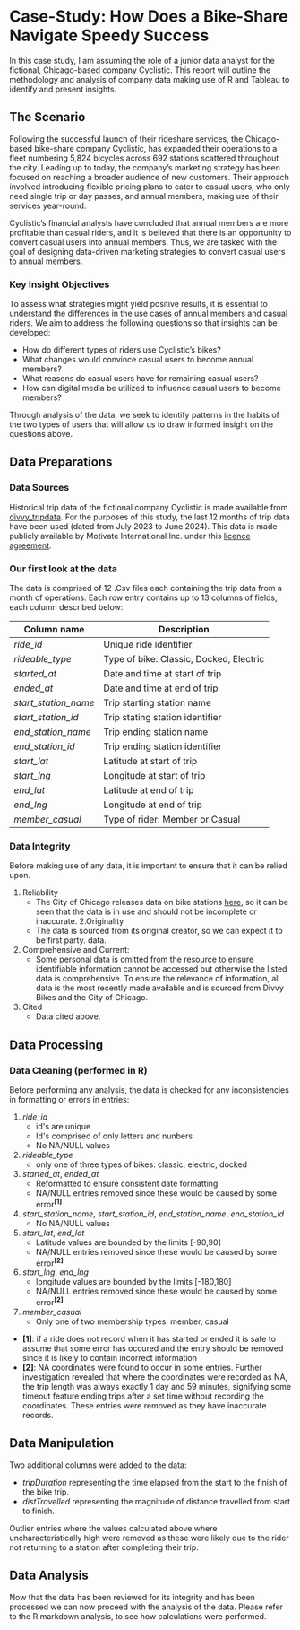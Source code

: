 # Case-Study: How Does a Bike-Share Navigate Speedy Success
In this case study, I am assuming the role of a junior data analyst for the fictional, Chicago-based company Cyclistic.  This report will outline the methodology and analysis of company data making use of R and Tableau to identify and present insights.

## The Scenario
Following the successful launch of their rideshare services, the Chicago-based bike-share company Cyclistic, has expanded their operations to a fleet numbering 5,824 bicycles across 692 stations scattered throughout the city.  Leading up to today, the company’s marketing strategy has been focused on reaching a broader audience of new customers. Their approach involved introducing flexible pricing plans to cater to casual users, who only need single trip or day passes, and annual members, making use of their services year-round.

Cyclistic’s financial analysts have concluded that annual members are more profitable than casual riders, and it is believed that there is an opportunity to convert casual users into annual members.  Thus, we are tasked with the goal of designing data-driven marketing strategies to convert casual users to annual members. 

### Key Insight Objectives
To assess what strategies might yield positive results, it is essential to understand the differences in the use cases of annual members and casual riders.  We aim to address the following questions so that insights can be developed:

* How do different types of riders use Cyclistic’s bikes?
* What changes would convince casual users to become annual members?
* What reasons do casual users have for remaining casual users?
* How can digital media be utilized to influence casual users to become members?

Through analysis of the data, we seek to identify patterns in the habits of the two types of users that will allow us to draw informed insight on the questions above.

## Data Preparations
### Data Sources
Historical trip data of the fictional company Cyclistic is made available from [divvy_tripdata](https://divvy-tripdata.s3.amazonaws.com/index.html).  For the purposes of this study, the last 12 months of trip data have been used (dated from July 2023 to June 2024).  This data is made publicly available by Motivate International Inc. under this [licence agreement](https://divvybikes.com/data-license-agreement).

### Our first look at the data
The data is comprised of 12 .Csv files each containing the trip data from a month of operations. Each row entry contains up to 13 columns of fields, each column described below:

Column name         |        Description
------------------- | ---------------------------------------------------
_ride_id_           |        Unique ride identifier
_rideable_type_     |     	 Type of bike: Classic, Docked, Electric
_started_at_        |        Date and time at start of trip
_ended_at_          |        Date and time at end of trip
_start_station_name_|	  	   Trip starting station name
_start_station_id_  |  	     Trip stating station identifier
_end_station_name_  |  	   	 Trip ending station name
_end_station_id_    |   	   Trip ending station identifier
_start_lat_         |        Latitude at start of trip 
_start_lng_         |        Longitude at start of trip
_end_lat_           |        Latitude at end of trip
_end_lng_           |        Longitude at end of trip  
_member_casual_     |    	 	 Type of rider: Member or Casual 

### Data Integrity
Before making use of any data, it is important to ensure that it can be relied upon.

1. Reliability
   * The City of Chicago releases data on bike stations [here](https://data.cityofchicago.org/Transportation/Divvy-Bicycle-Stations-Map/bk89-9dk7), so it can be seen that the data is in use and should not be incomplete or inaccurate.
2.Originality
   *   The data is sourced from its original creator, so we can expect it to be first party. data.
3. Comprehensive and Current:
   * Some personal data is omitted from the resource to ensure identifiable information cannot be accessed but otherwise the listed data is comprehensive.  To ensure the relevance of information, all data is the most recently made available and is sourced from Divvy Bikes and the City of Chicago.
4. Cited
   * Data cited above.

## Data Processing
### Data Cleaning (performed in R)
Before performing any analysis, the data is checked for any inconsistencies in formatting or errors in entries:
1. _ride_id_
   * id's are unique
   * Id's comprised of only letters and nunbers
   * No NA/NULL values
2. _rideable_type_
   * only one of three types of bikes: classic, electric, docked
3. _started_at_, _ended_at_
   * Reformatted to ensure consistent date formatting
   * NA/NULL entries removed since these would be caused by some error<sup>**[1]**<sup>
4. _start_station_name_, _start_station_id_, _end_station_name_, _end_station_id_
   * No NA/NULL values
5. _start_lat_, _end_lat_
    * Latitude values are bounded by the limits [-90,90]
    * NA/NULL entries removed since these would be caused by some error<sup>**[2]**<sup>
6. _start_lng_, _end_lng_
    * longitude values are bounded by the limits [-180,180]
    * NA/NULL entries removed since these would be caused by some error<sup>**[2]**<sup>
7. _member_casual_
   * Only one of two membership types: member, casual

* **[1]**: if a ride does not record when it has started or ended it is safe to assume that some error has occured and the entry should be removed since it is likely to contain incorrect information
* **[2]**: NA coordinates were found to occur in some entries.  Further investigation revealed that where the coordinates were recorded as NA, the trip length was always exactly 1 day and 59 minutes, signifying some timeout feature ending trips after a set time without recording the coordinates.  These entries were removed as they have inaccurate records.

## Data Manipulation
Two additional columns were added to the data:
* _tripDuration_ representing the time elapsed from the start to the finish of the bike trip.
* _distTravelled_ representing the magnitude of distance travelled from start to finish.

Outlier entries where the values calculated above where uncharacteristically high were removed as these were likely due to the rider not returning to a station after completing their trip.

## Data Analysis
Now that the data has been reviewed for its integrity and has been processed we can now proceed with the analysis of the data.  Please refer to the R markdown analysis, to see how calculations were performed.
